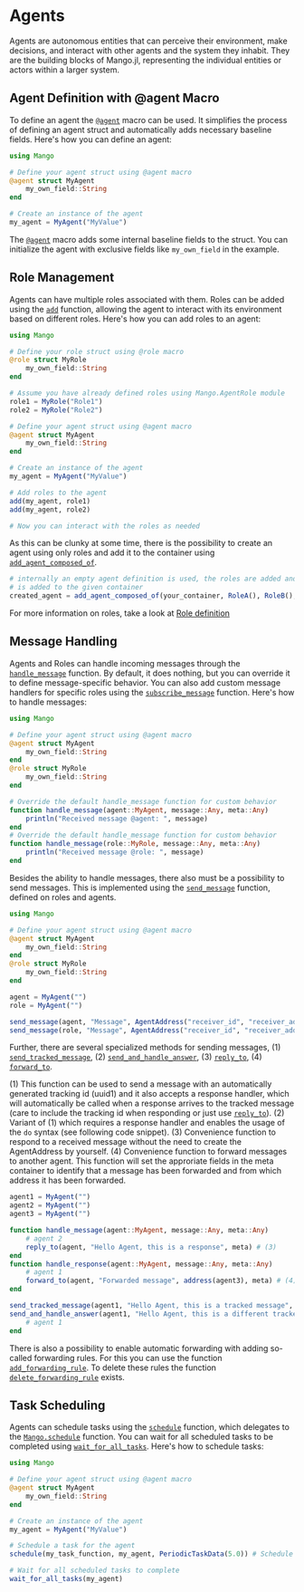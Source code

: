 # Agents

Agents are autonomous entities that can perceive their environment, make decisions, and interact with other agents and the system they inhabit. They are the building blocks of Mango.jl, representing the individual entities or actors within a larger system.


## Agent Definition with @agent Macro

To define an agent the [`@agent`](@ref) macro can be used. It simplifies the process of defining an agent struct and automatically adds necessary baseline fields. Here's how you can define an agent:

```julia
using Mango

# Define your agent struct using @agent macro
@agent struct MyAgent
    my_own_field::String
end

# Create an instance of the agent
my_agent = MyAgent("MyValue")
```

The [`@agent`](@ref) macro adds some internal baseline fields to the struct. You can initialize the agent with exclusive fields like `my_own_field` in the example.

## Role Management

Agents can have multiple roles associated with them. Roles can be added using the [`add`](@ref) function, allowing the agent to interact with its environment based on different roles. Here's how you can add roles to an agent:

```julia
using Mango

# Define your role struct using @role macro
@role struct MyRole
    my_own_field::String
end

# Assume you have already defined roles using Mango.AgentRole module
role1 = MyRole("Role1")
role2 = MyRole("Role2")

# Define your agent struct using @agent macro
@agent struct MyAgent
    my_own_field::String
end

# Create an instance of the agent
my_agent = MyAgent("MyValue")

# Add roles to the agent
add(my_agent, role1)
add(my_agent, role2)

# Now you can interact with the roles as needed
```

As this can be clunky at some time, there is the possibility to create an agent using only roles and add it to the container using [`add_agent_composed_of`](@ref).

```julia
# internally an empty agent definition is used, the roles are added and the agent
# is added to the given container
created_agent = add_agent_composed_of(your_container, RoleA(), RoleB(), RoleC())
```

For more information on roles, take a look at [Role definition](@ref)

## Message Handling

Agents and Roles can handle incoming messages through the [`handle_message`](@ref) function. By default, it does nothing, but you can override it to define message-specific behavior. You can also add custom message handlers for specific roles using the [`subscribe_message`](@ref) function. Here's how to handle messages:

```julia
using Mango

# Define your agent struct using @agent macro
@agent struct MyAgent
    my_own_field::String
end
@role struct MyRole
    my_own_field::String
end

# Override the default handle_message function for custom behavior
function handle_message(agent::MyAgent, message::Any, meta::Any)
    println("Received message @agent: ", message)
end
# Override the default handle_message function for custom behavior
function handle_message(role::MyRole, message::Any, meta::Any)
    println("Received message @role: ", message)
end
```

Besides the ability to handle messages, there also must be a possibility to send messages. This is implemented using the [`send_message`](@ref) function, defined on roles and agents.


```julia
using Mango

# Define your agent struct using @agent macro
@agent struct MyAgent
    my_own_field::String
end
@role struct MyRole
    my_own_field::String
end

agent = MyAgent("")
role = MyAgent("")

send_message(agent, "Message", AgentAddress("receiver_id", "receiver_addr", "optional tracking id"))
send_message(role, "Message", AgentAddress("receiver_id", "receiver_addr", "optional tracking id"))
```

Further, there are several specialized methods for sending messages, (1) [`send_tracked_message`](@ref), (2) [`send_and_handle_answer`](@ref), (3) [`reply_to`](@ref), (4) [`forward_to`](@ref).

(1) This function can be used to send a message with an automatically generated tracking id (uuid1) and it also accepts a response handler, which will
    automatically be called when a response arrives to the tracked message (care to include the tracking id when responding or just use [`reply_to`](@ref)).
(2) Variant of (1) which requires a response handler and enables the usage of the `do` syntax (see following code snippet).
(3) Convenience function to respond to a received message without the need to create the AgentAddress by yourself.
(4) Convenience function to forward messages to another agent. This function will set the approriate fields in the meta container to identify that a message has been forwarded and from which address it has been forwarded.

```julia
agent1 = MyAgent("")
agent2 = MyAgent("")
agent3 = MyAgent("")

function handle_message(agent::MyAgent, message::Any, meta::Any)
    # agent 2
    reply_to(agent, "Hello Agent, this is a response", meta) # (3)
end
function handle_response(agent::MyAgent, message::Any, meta::Any)
    # agent 1
    forward_to(agent, "Forwarded message", address(agent3), meta) # (4)
end

send_tracked_message(agent1, "Hello Agent, this is a tracked message", AgentAddress(aid=agent2.aid); response_handler=handle_response) # (1)
send_and_handle_answer(agent1, "Hello Agent, this is a different tracked message", AgentAddress(aid=agent2.aid)) do agent, message, meta # (2)
    # agent 1
end
```

There is also a possibility to enable automatic forwarding with adding so-called forwarding rules. For this you can use the function [`add_forwarding_rule`](@ref). To delete these rules the function [`delete_forwarding_rule`](@ref) exists.

## Task Scheduling

Agents can schedule tasks using the [`schedule`](@ref) function, which delegates to the [`Mango.schedule`](@ref) function. You can wait for all scheduled tasks to be completed using [`wait_for_all_tasks`](@ref). Here's how to schedule tasks:

```julia
using Mango

# Define your agent struct using @agent macro
@agent struct MyAgent
    my_own_field::String
end

# Create an instance of the agent
my_agent = MyAgent("MyValue")

# Schedule a task for the agent
schedule(my_task_function, my_agent, PeriodicTaskData(5.0)) # Schedule a task to run every 5 seconds

# Wait for all scheduled tasks to complete
wait_for_all_tasks(my_agent)
```
